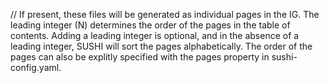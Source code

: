 // If present, these files will be generated as individual pages in the IG. The leading integer (N) determines the order of the pages in the table of contents. 
Adding a leading integer is optional, and in the absence of a leading integer, SUSHI will sort the pages alphabetically. 
The order of the pages can also be explitly specified with the pages property in sushi-config.yaml.
